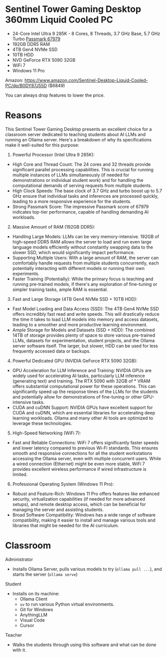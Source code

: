 # Sentinel Tower Gaming Desktop 360mm Liquid Cooled PC
* 24-Core Intel Ultra 9 285K - 8 Cores, 8 Threads, 3.7 GHz Base, 5.7 GHz Turbo [Passmark 67979](https://www.cpubenchmark.net/cpu.php?cpu=Intel+Core+Ultra+9+285K&id=6296)
* 192GB DDR5 RAM
* 4TB Gen4 NVMe SSD
* 10TB HDD
* NVD GeForce RTX 5090 32GB
* WiFi 7
* Windows 11 Pro

Amazon: https://www.amazon.com/Sentinel-Desktop-Liquid-Cooled-PC/dp/B0DY87J55D ($6849)

You can always drop features to lower the price.

# Reasons

This Sentinel Tower Gaming Desktop presents an excellent choice for a classroom server dedicated to teaching students about AI LLMs and running an Ollama server. Here's a breakdown of why its specifications make it well-suited for this purpose:

1. Powerful Processor (Intel Ultra 9 285K):

* High Core and Thread Count: The 24 cores and 32 threads provide significant parallel processing capabilities. This is crucial for running multiple instances of LLMs simultaneously (if needed for demonstrations or individual student work) and for handling the computational demands of serving requests from multiple students.
* High Clock Speeds: The base clock of 3.7 GHz and turbo boost up to 5.7 GHz ensure that individual tasks and inferences are processed quickly, leading to a more responsive experience for the students.
* Strong Passmark Score: The impressive Passmark score of 67979 indicates top-tier performance, capable of handling demanding AI workloads.

2. Massive Amount of RAM (192GB DDR5):

* Handling Large Models: LLMs can be very memory-intensive. 192GB of high-speed DDR5 RAM allows the server to load and run even large language models efficiently without constantly swapping data to the slower SSD, which would significantly impact performance.
* Supporting Multiple Users: With a large amount of RAM, the server can comfortably handle requests from multiple students concurrently, each potentially interacting with different models or running their own experiments.
* Faster Training (Potentially): While the primary focus is teaching and running pre-trained models, if there's any exploration of fine-tuning or simpler training tasks, ample RAM is essential.

3. Fast and Large Storage (4TB Gen4 NVMe SSD + 10TB HDD):

* Fast Model Loading and Data Access (SSD): The 4TB Gen4 NVMe SSD offers incredibly fast read and write speeds. This will drastically reduce the time it takes to load LLM models into memory and access datasets, leading to a smoother and more productive learning environment.  
* Ample Storage for Models and Datasets (SSD + HDD): The combined 14TB of storage provides plenty of space to store various pre-trained LLMs, datasets for experimentation, student projects, and the Ollama server software itself. The larger, but slower, HDD can be used for less frequently accessed data or backups.

4. Powerful Dedicated GPU (NVIDIA GeForce RTX 5090 32GB):

* GPU Acceleration for LLM Inference and Training: NVIDIA GPUs are widely used for accelerating AI tasks, particularly LLM inference (generating text) and training. The RTX 5090 with 32GB of * VRAM offers substantial computational power for these operations. This can significantly speed up the response times of the LLMs for the students and potentially allow for demonstrations of fine-tuning or other GPU-intensive tasks.  
* CUDA and cuDNN Support: NVIDIA GPUs have excellent support for CUDA and cuDNN, which are essential libraries for accelerating deep learning workloads. Ollama and many other AI tools are optimized to leverage these technologies.  

5. High-Speed Networking (WiFi 7):

* Fast and Reliable Connections: WiFi 7 offers significantly faster speeds and lower latency compared to previous Wi-Fi standards. This ensures smooth and responsive connections for all the student workstations accessing the Ollama server, even with multiple concurrent users. While a wired connection (Ethernet) might be even more stable, WiFi 7 provides excellent wireless performance if wired infrastructure is limited.  

6. Professional Operating System (Windows 11 Pro):

* Robust and Feature-Rich: Windows 11 Pro offers features like enhanced security, virtualization capabilities (if needed for more advanced setups), and remote desktop access, which can be beneficial for managing the server and assisting students.  
* Broad Software Compatibility: Windows has a wide range of software compatibility, making it easier to install and manage various tools and libraries that might be needed for the AI curriculum.

# Classroom

Administrator
* Installs Ollama Server, pulls various models to try (`ollama pull ...`), and starts the server (`ollama serve`)

Student
* Installs on its machine:
  * Ollama Client
  * `uv` to run various Python virtual environments.
  * Git for Windows
  * AnythingLLM
  * Visual Code
  * Cursor

Teacher
* Walks the students through using this software and what can be done with it.



